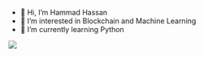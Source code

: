 - 👋 Hi, I’m Hammad Hassan
- 👀 I’m interested in Blockchain and Machine Learning
- 🌱 I’m currently learning Python


<img align="center" src="https://github-readme-stats.vercel.app/api//?username=hamadhassan3&theme=Hacker" />


